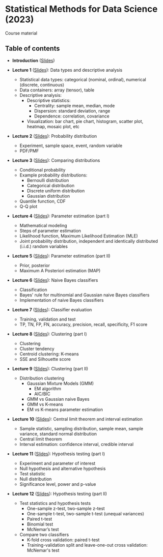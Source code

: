 # Statistical Methods for Data Science (2023)

Course material

## Table of contents

+ **Introduction** ([Slides](./lectures/introduction_handout.pdf))
+ **Lecture 1** ([Slides](./lectures/l1_handout.pdf)): Data types and descriptive analysis
  + Statistical data types: categorical (nominal, ordinal), numerical (discrete, continuous)
  + Data containers: array (tensor), table
  + Descriptive analysis:
    + Descriptive statistics:
      + Centrality: sample mean, median, mode
      + Dispersion: standard deviation, range
      + Dependence: correlation, covariance
    + Visualization: bar chart, pie chart, histogram, scatter plot, heatmap, mosaic plot, etc

+ **Lecture 2** ([Slides](./lectures/l2_handout.pdf)): Probability distribution
  + Experiment, sample space, event, random variable
  + PDF/PMF

+ **Lecture 3** ([Slides](./lectures/l3_handout.pdf)): Comparing distributions
  + Conditional probability
  + Example probability distributions:
    + Bernoulli distribution
    + Categorical distribution
    + Discrete uniform distribution
    + Gaussian distribution
  + Quantile function, CDF
  + Q-Q plot

+ **Lecture 4** ([Slides](./lectures/l4_handout.pdf)): Parameter estimation (part I)
  + Mathematical modeling
  + Steps of parameter estimation
  + Likelihood function, Maximum Likelihood Estimation (MLE)
  + Joint probability distribution, independent and identically distributed (i.i.d.) random variables


+ **Lecture 5** ([Slides](./lectures/l5_handout.pdf)): Parameter estimation (part II)
  + Prior, posterior
  + Maximum A Posteriori estimation (MAP)

+ **Lecture 6** ([Slides](./lectures/l6_handout.pdf)): Naive Bayes classifiers
  + Classification
  + Bayes' rule for multinomial and Gaussian naive Bayes classifiers
  + Implementation of naive Bayes classifiers

+ **Lecture 7** ([Slides](./lectures/l7_handout.pdf)): Classifier evaluation
    + Training, validation and test
    + TP, TN, FP, FN, accuracy, precision, recall, specificity, F1 score

+ **Lecture 8** ([Slides](./lectures/l8_handout.pdf)): Clustering (part I)
  + Clustering
  + Cluster tendency
  + Centroid clustering: K-means
  + SSE and Silhouette score

+ **Lecture 9** ([Slides](./lectures/l9_handout.pdf)): Clustering (part II)
  + Distribution clustering
    + Gaussian Mixture Models (GMM)
      + EM algorithm
      + AIC/BIC
    + GMM vs Gaussian naive Bayes
    + GMM vs K-means
    + EM vs K-means parameter estimation

+ **Lecture 10** ([Slides](./lectures/l10_handout.pdf)): Central limit theorem and interval estimation
  + Sample statistic, sampling distribution, sample mean, sample variance, standard normal distribution
  + Central limit theorem
  + Interval estimation: confidence interval, credible interval

+ **Lecture 11** ([Slides](./lectures/l11_handout.pdf)): Hypothesis testing (part I)
  - Experiment and parameter of interest
  - Null hypothesis and alternative hypothesis
  - Test statistic
  - Null distribution
  - Significance level, power and p-value

+ **Lecture 12** ([Slides](./lectures/l12_handout.pdf)): Hypothesis testing (part II)
  + Test statistics and hypothesis tests
    + One-sample z-test, two-sample z-test
    + One-sample t-test, two-sample t-test (unequal variances)
    + Paired t-test
    + Binomial test
    + McNemar’s test
  + Compare two classifiers
    + K-fold cross validation: paired t-test
    + Training-validation split and leave-one-out cross validation: McNemar's test

